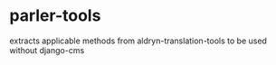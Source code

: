 # parler-tools
extracts applicable methods from aldryn-translation-tools to be used without django-cms

